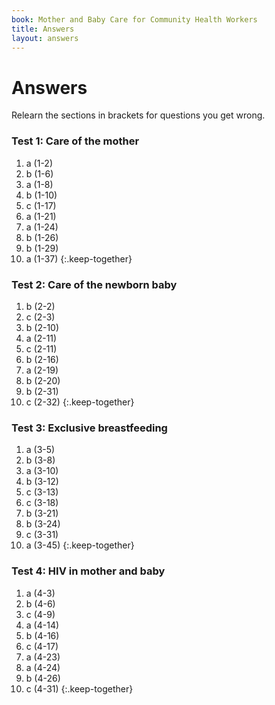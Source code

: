 ```yaml
---
book: Mother and Baby Care for Community Health Workers
title: Answers
layout: answers
---
```


# Answers

Relearn the sections in brackets for questions you get wrong.

### Test 1: Care of the mother

1.	a (1-2)
2.	b (1-6)
3.	a (1-8)
4.	b (1-10)
5.	c (1-17)
6.	a (1-21)
7.	a (1-24)
8.	b (1-26)
9.	b (1-29)
10.	a (1-37)
{:.keep-together}

### Test 2: Care of the newborn baby

1.	b (2-2)
2.	c (2-3)
3.	b (2-10)
4.	a (2-11)
5.	c (2-11)
6.	b (2-16)
7.	a (2-19)
8.	b (2-20)
9.	b (2-31)
10.	c (2-32)
{:.keep-together}

### Test 3: Exclusive breastfeeding

1.	a (3-5)
2.	b (3-8)
3.	a (3-10)
4.	b (3-12)
5.	c (3-13)
6.	c (3-18)
7.	b (3-21)
8.	b (3-24)
9.	c (3-31)
10.	a (3-45)
{:.keep-together}

### Test 4: HIV in mother and baby

1.	a (4-3)
2.	b (4-6)
3.	c (4-9)
4.	a (4-14)
5.	b (4-16)
6.	c (4-17)
7.	a (4-23)
8.	a (4-24)
9.	b (4-26)
10.	c (4-31)
{:.keep-together}
